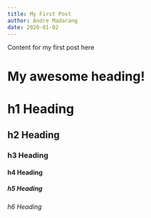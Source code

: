 ```yaml
---
title: My First Post
author: Andre Madarang
date: 2020-01-02
---
```


Content for my first post here

<logo></logo>

# My awesome heading!

# h1 Heading
## h2 Heading
### h3 Heading
#### h4 Heading
##### h5 Heading
###### h6 Heading
